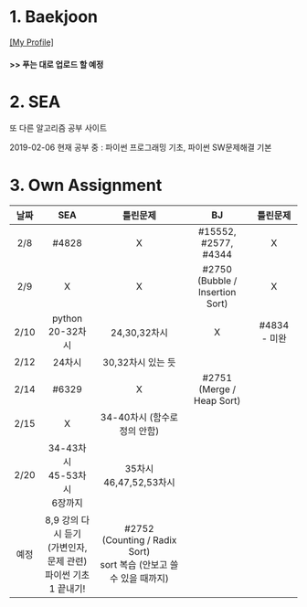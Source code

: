 # 1. Baekjoon 

[[My Profile]](https://www.acmicpc.net/user/riim715)

#### >> 푸는 대로 업로드 할 예정


# 2. SEA

또 다른 알고리즘 공부 사이트 

2019-02-06 현재 공부 중 : 파이썬 프로그래밍 기초, 파이썬 SW문제해결 기본



# 3. Own Assignment

날짜 | SEA | 틀린문제| BJ | 틀린문제
:---:|:---: |:---: |:---:|:---:
2/8 | #4828 | X | #15552, #2577, #4344 | X
2/9 | X | X | #2750<br> (Bubble / Insertion Sort) | X
2/10 | python 20-32차시 | 24,30,32차시 | X | #4834 - 미완
2/12 | 24차시 | 30,32차시 있는 듯 |
2/14 | #6329 | X | #2751<br>(Merge / Heap Sort) |
2/15 | X | 34-40차시 (함수로 정의 안함) | 
2/20 | 34-43차시 <br> 45-53차시 <br> 6장까지  |35차시 <br> 46,47,52,53차시 | 
예정 | 8,9 강의 다시 듣기 <br> (가변인자,문제 관련)<br> 파이썬 기초 1 끝내기!  | #2752 <br> (Counting / Radix Sort) <br> sort 복습 (안보고 쓸 수 있을 때까지) 
